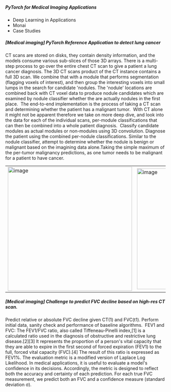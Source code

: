 ##### PyTorch for Medical Imaging Applications
- Deep Learning in Applications 
- Monai
- Case Studies 


##### [Medical imaging] PyTorch Reference Application to detect lung cancer
CT scans are stored on disks, they contain density information, and the models consume various sub-slices of those 3D arrays. There is a multi-step process to go over the entire chest CT scan to give a patient a lung cancer diagnosis. The 3D CT scans product of the CT instance contains a full 3D scan. We combine that with a module that performs segmentation (flagging voxels of interest), and then group the interesting voxels into small lumps in the search for candidate 'nodules. The 'nodule' locations are combined back with CT voxel data to produce nodule candidates which are examined by nodule classifier whether the are actually nodules in the first place. 
The end-to-end implementation is the process of taking a CT scan and determining whether the patient has a malignant tumor.  With CT alone it might not be apparent therefore we take on more deep dive, and look into the data for each of the individual scans, per-module classifications that can then be combined into a whole patient diagnosis. 
Classify candidate modules as actual modules or non-modules using 3D convolution.
Diagnose the patient using the combined per-nodule classifications.
Similar to the nodule classifier, attempt to determine whether the nodule is benign or malignant based on the imagining data alone.Taking the simple maximum of the per-tumor malignancy predictions, as one tumor needs to be malignant for a patient to have cancer.
<table align='top'>
<td> <img width="390" alt="image" src="https://user-images.githubusercontent.com/67139134/235386508-79985a85-7d10-4434-ae0a-b49c9515e7e5.png"> </td>
<td> <img width="380" alt="image" src="https://user-images.githubusercontent.com/67139134/235386079-8239cdbc-f293-46f2-9bd1-433b84c3d54c.png"> </td>
<td> <img width="205" alt="image" src="https://user-images.githubusercontent.com/67139134/235385410-0c909a69-1511-405a-ae55-745450f3e3b3.png"> </td> 
<td> <img width="200" alt="image" src="https://user-images.githubusercontent.com/67139134/235385050-652e44a1-c929-4a5a-bfeb-1b467658a4f2.png"> </td>
</table> 


##### [Medical imaging] Challenge to predict FVC decline based on high-res CT scan. 
Predict relative or absolute FVC decline given CT(1) and FVC(t1). Perform initial data, sanity check and performance of baseline algorithms. 
FEV1 and FVC: The FEV1/FVC ratio, also called Tiffeneau-Pinelli index,[1] is a calculated ratio used in the diagnosis of obstructive and restrictive lung disease.[2][3] It represents the proportion of a person's vital capacity that they are able to expire in the first second of forced expiration (FEV1) to the full, forced vital capacity (FVC).[4] The result of this ratio is expressed as FEV1%.
The evaluation metric is a modified version of Laplace Log Likelihood. In medical applications, it is useful to evaluate a model's confidence in its decisions. Accordingly, the metric is designed to reflect both the accuracy and certainty of each prediction. For each true FVC measurement, we predict both an FVC and a confidence measure (standard deviation σ).
